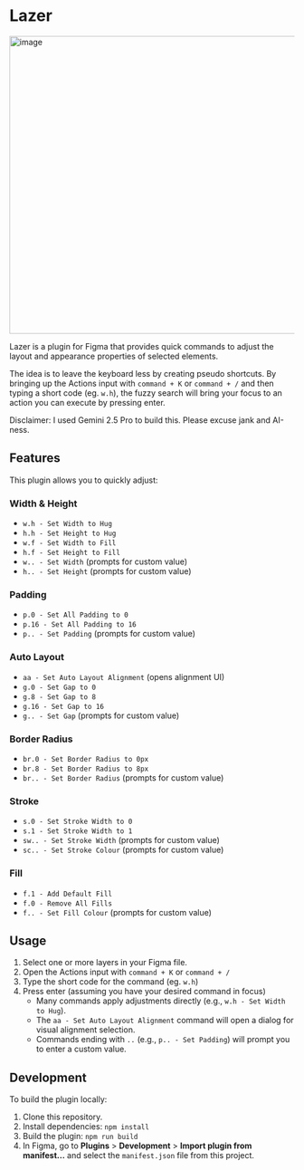 # Lazer

<img width="526" alt="image" src="https://github.com/user-attachments/assets/eaa1e929-53f7-40d9-b63b-87db789d7de0" />

Lazer is a plugin for Figma that provides quick commands to adjust the layout and appearance properties of selected elements.

The idea is to leave the keyboard less by creating pseudo shortcuts. By bringing up the Actions input with `command + K` or `command + /` and then typing a short code (eg. `w.h`), the fuzzy search will bring your focus to an action you can execute by pressing enter.

Disclaimer: I used Gemini 2.5 Pro to build this. Please excuse jank and AI-ness.

## Features

This plugin allows you to quickly adjust:

### Width & Height
*   `w.h - Set Width to Hug`
*   `h.h - Set Height to Hug`
*   `w.f - Set Width to Fill`
*   `h.f - Set Height to Fill`
*   `w.. - Set Width` (prompts for custom value)
*   `h.. - Set Height` (prompts for custom value)

### Padding
*   `p.0 - Set All Padding to 0`
*   `p.16 - Set All Padding to 16`
*   `p.. - Set Padding` (prompts for custom value)

### Auto Layout
*   `aa - Set Auto Layout Alignment` (opens alignment UI)
*   `g.0 - Set Gap to 0`
*   `g.8 - Set Gap to 8`
*   `g.16 - Set Gap to 16`
*   `g.. - Set Gap` (prompts for custom value)

### Border Radius
*   `br.0 - Set Border Radius to 0px`
*   `br.8 - Set Border Radius to 8px`
*   `br.. - Set Border Radius` (prompts for custom value)

### Stroke
*   `s.0 - Set Stroke Width to 0`
*   `s.1 - Set Stroke Width to 1`
*   `sw.. - Set Stroke Width` (prompts for custom value)
*   `sc.. - Set Stroke Colour` (prompts for custom value)

### Fill
*   `f.1 - Add Default Fill`
*   `f.0 - Remove All Fills`
*   `f.. - Set Fill Colour` (prompts for custom value)

## Usage

1.  Select one or more layers in your Figma file.
2.  Open the Actions input with `command + K` or `command + /`
3.  Type the short code for the command (eg. `w.h`)
4.  Press enter (assuming you have your desired command in focus)
    *   Many commands apply adjustments directly (e.g., `w.h - Set Width to Hug`).
    *   The `aa - Set Auto Layout Alignment` command will open a dialog for visual alignment selection.
    *   Commands ending with `..` (e.g., `p.. - Set Padding`) will prompt you to enter a custom value.

## Development

To build the plugin locally:

1.  Clone this repository.
2.  Install dependencies: `npm install`
3.  Build the plugin: `npm run build`
4.  In Figma, go to **Plugins** > **Development** > **Import plugin from manifest...** and select the `manifest.json` file from this project.
